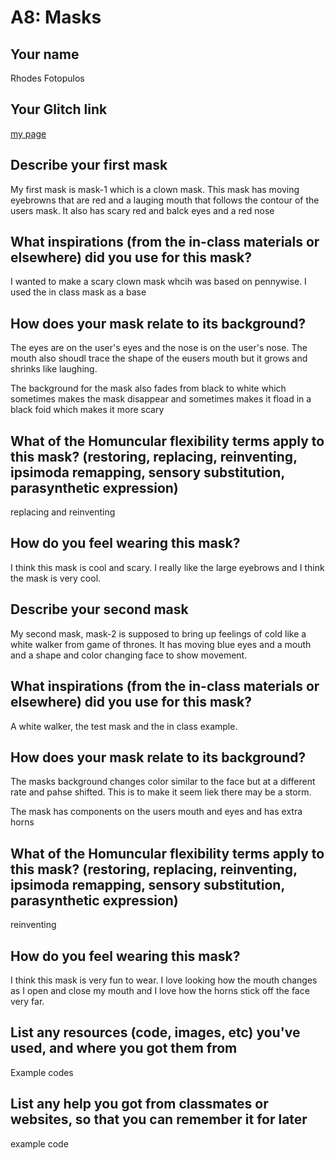 # A8: Masks

## Your name
Rhodes Fotopulos
## Your Glitch link
[my page](https://rhodes-a8.glitch.me)


## Describe your first mask

My first mask is mask-1 which is a clown mask. This mask has moving eyebrowns that are red and a lauging mouth that follows the contour of the users mask. It also has scary red and balck eyes and a red nose
## What inspirations (from the in-class materials or elsewhere) did you use for this mask? 

I wanted to make a scary clown mask whcih was based on pennywise. I used the in class mask as a base


## How does your mask relate to its background?

The eyes are on the user's eyes and the nose is on the user's nose. The mouth also shoudl trace the shape of the eusers mouth but it grows and shrinks like laughing. 

The background for the mask also fades from black to white which sometimes makes the mask disappear and sometimes makes it fload in a black foid which makes it more scary

## What of the Homuncular flexibility terms apply to this mask?  (restoring, replacing, reinventing, ipsimoda remapping, sensory substitution, parasynthetic expression) 
  
replacing and reinventing

 
## How do you feel wearing this mask? 

I think this mask is cool and scary. I really like the large eyebrows and I think the mask is very cool. 



## Describe your second mask

My second mask, mask-2 is supposed to bring up feelings of cold like a white walker from game of thrones. It has moving blue eyes and a mouth and a shape and color changing face to show movement. 
## What inspirations (from the in-class materials or elsewhere) did you use for this mask? 

A white walker, the test mask and the in class example. 

## How does your mask relate to its background?

The masks background changes color similar to the face but at a different rate and pahse shifted. This is to make it seem liek there may be a storm. 

The mask has components on the users mouth and eyes and has extra horns 

## What of the Homuncular flexibility terms apply to this mask?  (restoring, replacing, reinventing, ipsimoda remapping, sensory substitution, parasynthetic expression) 
  
reinventing
 
## How do you feel wearing this mask? 

I think this mask is very fun to wear. I love looking how the mouth changes as I open and close my mouth and I love how the horns stick off the face very far. 

## List any resources (code, images, etc) you've used, and where you got them from

Example codes

## List any help you got from classmates or websites, so that you can remember it for later

example code